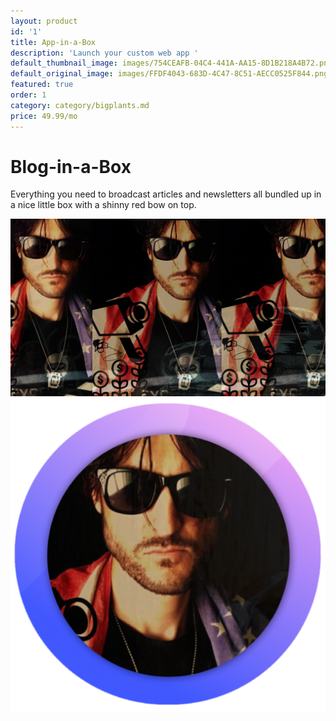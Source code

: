 ```yaml
---
layout: product
id: '1'
title: App-in-a-Box
description: 'Launch your custom web app '
default_thumbnail_image: images/754CEAFB-04C4-441A-AA15-8D1B218A4B72.png
default_original_image: images/FFDF4043-683D-4C47-8C51-AECC0525F844.png
featured: true
order: 1
category: category/bigplants.md
price: 49.99/mo
---
```

# Blog-in-a-Box

Everything you need to broadcast articles and newsletters all bundled up in a nice little box with a shinny red bow on top.

![](/images/189C4448-2421-4194-89BC-9A7EAB9D97D6.png)![](/images/0776FB81-3D09-448A-81AF-48B50038A9CC.png)
